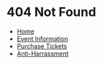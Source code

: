 # 404 Not Found

- [Home](/)
- [Event Information](/#event-information)
- [Purchase Tickets](https://www.eventbrite.com/e/2018-traversal-conf-tickets-45452007177)
- [Anti-Harrassment](/anti-harrassment-policy)

